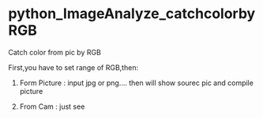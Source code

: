 # python_ImageAnalyze_catchcolorbyRGB
Catch color from pic by RGB

First,you have to set range of RGB,then:

1. Form Picture : input jpg or png.... then will show sourec pic and compile picture

2. From Cam : just see
